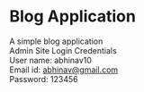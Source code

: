 # Blog Application

A simple blog application  
Admin Site Login Credentials   
User name: abhinav10  
Email id: abhinav@gmail.com  
Password: 123456  
